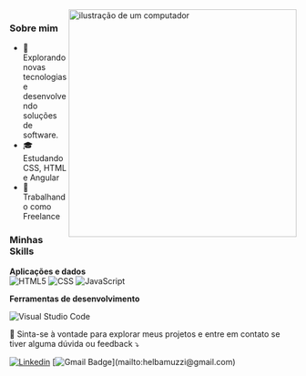 <img src="https://raw.githubusercontent.com/MicaelliMedeiros/micaellimedeiros/master/image/computer-illustration.png" alt="ilustração de um computador" min-width="400px" max-width="400px" width="400px" align="right">

<h3>Sobre mim</h3>

- 🤔 Explorando novas tecnologias e desenvolvendo soluções de software.
- 🎓 Estudando CSS, HTML e Angular
- 💼 Trabalhando como Freelance 


<h3>Minhas Skills</h3>

**Aplicações e dados** </br>
![HTML5](https://img.shields.io/badge/-HTML5-333333?style=flat&logo=HTML5)
![CSS](https://img.shields.io/badge/-CSS-333333?style=flat&logo=CSS3&logoColor=1572B6)
![JavaScript](https://img.shields.io/badge/-JavaScript-333333?style=flat&logo=javascript)

**Ferramentas de desenvolvimento**

![Visual Studio Code](https://img.shields.io/badge/-Visual%20Studio%20Code-333333?style=flat&logo=visual-studio-code&logoColor=007ACC)


<p align="left">
  💌 Sinta-se à vontade para explorar meus projetos e entre em contato se tiver alguma dúvida ou feedback ⤵️
</p>

  [![Linkedin](https://img.shields.io/badge/-Helba-blue?style=flat-square&logo=Linkedin&logoColor=white&link=https://www.linkedin.com/in/helba-larissa-30745b157/)](https://www.linkedin.com/in/helba-larissa-30745b157/)
  [![Gmail Badge](https://img.shields.io/badge/-Gmail-FF0000?style=flat-square&labelColor=FF0000&logo=gmail&logoColor=white&link=helbamuzzi@gmail.com")](mailto:helbamuzzi@gmail.com)


 

